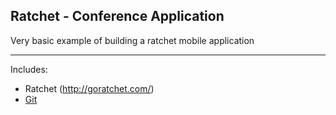 ## Ratchet - Conference Application  

Very basic example of building a ratchet mobile application

---

Includes:
- Ratchet (http://goratchet.com/)
- [Git](https://github.com/)